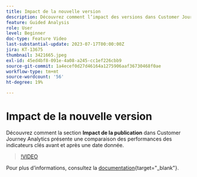 ```yaml
---
title: Impact de la nouvelle version
description: Découvrez comment l’impact des versions dans Customer Journey Analytics permet de comparer les performances des indicateurs clés avant et après une date donnée.
feature: Guided Analysis
role: User
level: Beginner
doc-type: Feature Video
last-substantial-update: 2023-07-17T00:00:00Z
jira: KT-13675
thumbnail: 3421665.jpeg
exl-id: 45ed4bf8-091e-4a08-a245-cc1ef226cbb9
source-git-commit: 1a4ecef0d27d46164a1275906aaf36730468f0ae
workflow-type: tm+mt
source-wordcount: '56'
ht-degree: 19%

---
```


# Impact de la nouvelle version

Découvrez comment la section **Impact de la publication** dans Customer Journey Analytics présente une comparaison des performances des indicateurs clés avant et après une date donnée.

>[!VIDEO](https://video.tv.adobe.com/v/3421665/?learn=on)

Pour plus dʼinformations, consultez la [documentation](https://experienceleague.adobe.com/docs/analytics-platform/using/guided-analysis/impact/release.html){target="_blank"}.
